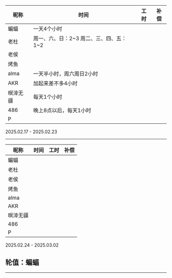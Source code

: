 | 昵称     | 时间 | 工时 | 补偿 |
| -------- | ---- | ---- | ---- |
| 蝙蝠     |   一天4个小时   |      |      |
| 老杜     |  周一、六、日：2~3 周二、三、四、五：1~2    |      |      |
| 老侯     |      |      |      |
| 烤鱼     |      |      |      |
| alma     |   一天半小时，周六周日2小时   |      |      |
| AKR      |   加起来差不多4小时   |      |      |
| 暝涬无疆 |  每天1个小时    |      |      |
| 486      |   晚上8点以后，每天1小时   |      |      |
| P        |      |      |      |

2025.02.17 - 2025.02.23

---



| 昵称     | 时间 | 工时 | 补偿 |
| -------- | ---- | ---- | ---- |
| 蝙蝠     |      |      |      |
| 老杜     |      |      |      |
| 老侯     |      |      |      |
| 烤鱼     |      |      |      |
| alma     |      |      |      |
| AKR      |      |      |      |
| 暝涬无疆 |      |      |      |
| 486      |      |      |      |
| P        |      |      |      |

2025.02.24 - 2025.03.02

## 轮值：蝙蝠

---


